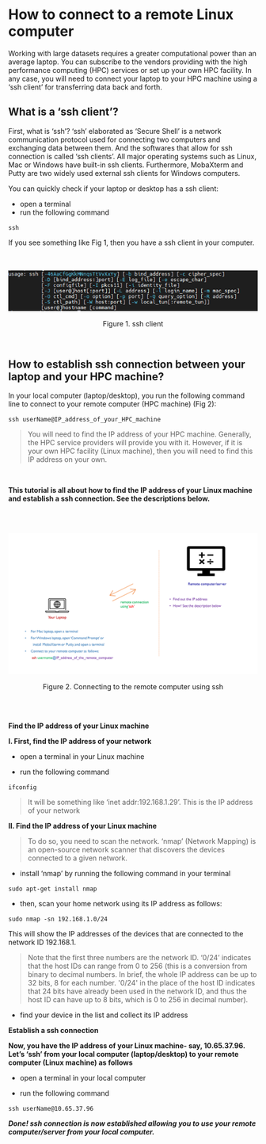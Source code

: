 # **How to connect to a remote Linux computer** <br />


Working with large datasets requires a greater computational power than an average laptop. You can subscribe to the vendors providing with the high performance computing (HPC) services or set up your own HPC facility. In any case, you will need to connect your laptop to your HPC machine using a ‘ssh client’ for transferring data back and forth. 


## **What is a ‘ssh client’?**


First, what is ‘ssh’? ‘ssh’ elaborated as ‘Secure Shell’ is a network communication protocol used for connecting two computers and exchanging data between them. And the softwares that allow for ssh connection is called ‘ssh clients’. All major operating systems such as Linux, Mac or Windows have built-in ssh clients. Furthermore, MobaXterm and Putty are two widely used external ssh clients for Windows computers. 


You can quickly check if your laptop or desktop has a ssh client:

- open a terminal
- run the following command
```
ssh
```


If you see something like Fig 1, then you have a ssh client in your computer.
<br />
<br />
<br />
<p align="center">
  <img 
    src="https://github.com/asadprodhan/How-to-connect-to-a-remote-Linux-computer-/blob/main/ssh_flags.PNG"
  >
<p align = "center">
Figure 1. ssh client 
</p>
<br />


## **How to establish ssh connection between your laptop and your HPC machine?**


In your local computer (laptop/desktop), you run the following command line to connect to your remote computer (HPC machine) (Fig 2):


```
ssh userName@IP_address_of_your_HPC_machine
```



> You will need to find the IP address of your HPC machine. Generally, the HPC service providers will provide you with it. However, if it is your own HPC facility (Linux machine), then you will need to find this IP address on your own. 
<br />


**This tutorial is all about how to find the IP address of your Linux machine and establish a ssh connection. See the descriptions below.**

<br />
<br />
<p align="center">
  <img 
        src="https://github.com/asadprodhan/How-to-connect-to-a-remote-Linux-computer-/blob/main/RemoteConnection_v2.png"
  >
<p align = "center">
Figure 2. Connecting to the remote computer using ssh
</p>
<br />
<br />


**Find the IP address of your Linux machine**



**I.	First, find the IP address of your network**


- open a terminal in your Linux machine

- run the following command  


```
ifconfig
```


>It will be something like ‘inet addr:192.168.1.29’. This is the IP address of your network


**II.	Find the IP address of your Linux machine**


>To do so, you need to scan the network. ‘nmap’ (Network Mapping) is an open-source network scanner that discovers the devices connected to a given network.


- install ‘nmap’ by running the following command in your terminal

```
sudo apt-get install nmap
```


- then, scan your home network using its IP address as follows:


```
sudo nmap -sn 192.168.1.0/24
```


This will show the IP addresses of the devices that are connected to the network ID 192.168.1. 


>Note that the first three numbers are the network ID. ‘0/24’ indicates that the host IDs can range from 0 to 256 (this is a conversion from binary to decimal numbers. In brief, the whole IP address can be up to 32 bits, 8 for each number. '0/24' in the place of the host ID indicates that 24 bits have already been used in the network ID, and thus the host ID can have up to 8 bits, which is 0 to 256 in decimal number).


- find your device in the list and collect its IP address


**Establish a ssh connection**



**Now, you have the IP address of your Linux machine- say, 10.65.37.96. Let’s ‘ssh’ from your local computer (laptop/desktop) to your remote computer (Linux machine) as follows**


- open a terminal in your local computer


- run the following command


```
ssh userName@10.65.37.96
```


***Done! ssh connection is now established allowing you to use your remote computer/server from your local computer.***


